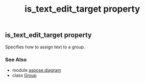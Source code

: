 ﻿---
title: is_text_edit_target property
second_title: Aspose.Diagram for Python via .NET API References
description: 
type: docs
weight: 70
url: /python-net/aspose.diagram/group/is_text_edit_target/
is_root: false
---

## is_text_edit_target property


Specifies how to assign text to a group.

### See Also
* module [aspose.diagram](../../)
* class [Group](/diagram/python-net/aspose.diagram/group)
